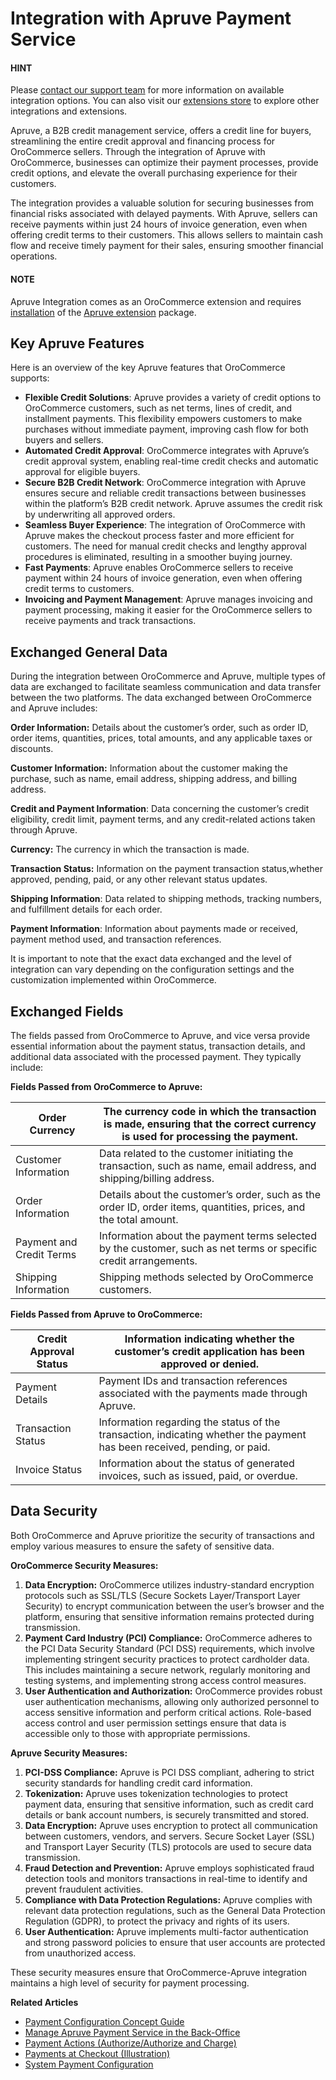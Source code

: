 <a id="integrations-payment-apruve"></a>

# Integration with Apruve Payment Service

#### HINT
Please <a href="https://oroinc.com/contact-us/" target="_blank">contact our support team</a> for more information on available integration options. You can also visit our <a href="https://extensions.oroinc.com/" target="_blank">extensions store</a> to explore other integrations and extensions.

Apruve, a B2B credit management service, offers a credit line for buyers, streamlining the entire credit approval and financing process for OroCommerce sellers. Through the integration of Apruve with OroCommerce, businesses can optimize their payment processes, provide credit options, and elevate the overall purchasing experience for their customers.

The integration provides a valuable solution for securing businesses from financial risks associated with delayed payments. With Apruve, sellers can receive payments within just 24 hours of invoice generation, even when offering credit terms to their customers. This allows sellers to maintain cash flow and receive timely payment for their sales, ensuring smoother financial operations.

#### NOTE
Apruve Integration comes as an OroCommerce extension and requires [installation](../../../../backend/extension/install-extension.md#cookbook-extensions-composer) of the <a href="https://marketplace.oroinc.com/orocommerce/extension/orocommerce-and-apruve-integration/" target="_blank">Apruve extension</a> package.

## Key Apruve Features

Here is an overview of the key Apruve features that OroCommerce supports:

* **Flexible Credit Solutions**: Apruve provides a variety of credit options to OroCommerce customers, such as net terms, lines of credit, and installment payments. This flexibility empowers customers to make purchases without immediate payment, improving cash flow for both buyers and sellers.
* **Automated Credit Approval**: OroCommerce integrates with Apruve’s credit approval system, enabling real-time credit checks and automatic approval for eligible buyers.
* **Secure B2B Credit Network**: OroCommerce integration with Apruve ensures secure and reliable credit transactions between businesses within the platform’s B2B credit network. Apruve assumes the credit risk by underwriting all approved orders.
* **Seamless Buyer Experience**: The integration of OroCommerce with Apruve makes the checkout process faster and more efficient for customers. The need for manual credit checks and lengthy approval procedures is eliminated, resulting in a smoother buying journey.
* **Fast Payments**: Apruve enables OroCommerce sellers to receive payment within 24 hours of invoice generation, even when offering credit terms to customers.
* **Invoicing and Payment Management**: Apruve manages invoicing and payment processing, making it easier for the OroCommerce sellers to receive payments and track transactions.

## Exchanged General Data

During the integration between OroCommerce and Apruve, multiple types of data are exchanged to facilitate seamless communication and data transfer between the two platforms. The data exchanged between OroCommerce and Apruve includes:

**Order Information:** Details about the customer’s order, such as order ID, order items, quantities, prices, total amounts, and any applicable taxes or discounts.

**Customer Information:** Information about the customer making the purchase, such as name, email address, shipping address, and billing address.

**Credit and Payment Information**: Data concerning the customer’s credit eligibility, credit limit, payment terms, and any credit-related actions taken through Apruve.

**Currency:** The currency in which the transaction is made.

**Transaction Status:** Information on the payment transaction status,whether approved, pending, paid, or any other relevant status updates.

**Shipping Information**: Data related to shipping methods, tracking numbers, and fulfillment details for each order.

**Payment Information**: Information about payments made or received, payment method used, and transaction references.

It is important to note that the exact data exchanged and the level of integration can vary depending on the configuration settings and the customization implemented within OroCommerce.

## Exchanged Fields

The fields passed from OroCommerce to Apruve, and vice versa provide essential information about the payment status, transaction details, and additional data associated with the processed payment. They typically include:

**Fields Passed from OroCommerce to Apruve:**

| Order Currency           | The currency code in which the transaction is made, ensuring that the correct currency is used for processing the payment.   |
|--------------------------|------------------------------------------------------------------------------------------------------------------------------|
| Customer Information     | Data related to the customer initiating the transaction, such as name, email address, and shipping/billing address.          |
| Order Information        | Details about the customer’s order, such as the order ID, order items, quantities, prices, and the total amount.             |
| Payment and Credit Terms | Information about the payment terms selected by the customer, such as net terms or specific credit arrangements.             |
| Shipping Information     | Shipping methods selected by OroCommerce customers.                                                                          |

**Fields Passed from Apruve to OroCommerce:**

| Credit Approval Status   | Information indicating whether the customer’s credit application has been approved or denied.                            |
|--------------------------|--------------------------------------------------------------------------------------------------------------------------|
| Payment Details          | Payment IDs and transaction references associated with the payments made through Apruve.                                 |
| Transaction Status       | Information regarding the status of the transaction, indicating whether the payment has been received, pending, or paid. |
| Invoice Status           | Information about the status of generated invoices, such as issued, paid, or overdue.                                    |

## Data Security

Both OroCommerce and Apruve prioritize the security of transactions and employ various measures to ensure the safety of sensitive data.

**OroCommerce Security Measures:**

1. **Data Encryption:** OroCommerce utilizes industry-standard encryption protocols such as SSL/TLS (Secure Sockets Layer/Transport Layer Security) to encrypt communication between the user’s browser and the platform, ensuring that sensitive information remains protected during transmission.
2. **Payment Card Industry (PCI) Compliance:** OroCommerce adheres to the PCI Data Security Standard (PCI DSS) requirements, which involve implementing stringent security practices to protect cardholder data. This includes maintaining a secure network, regularly monitoring and testing systems, and implementing strong access control measures.
3. **User Authentication and Authorization:** OroCommerce provides robust user authentication mechanisms, allowing only authorized personnel to access sensitive information and perform critical actions. Role-based access control and user permission settings ensure that data is accessible only to those with appropriate permissions.

**Apruve Security Measures:**

1. **PCI-DSS Compliance:** Apruve is PCI DSS compliant, adhering to strict security standards for handling credit card information.
2. **Tokenization:** Apruve uses tokenization technologies to protect payment data, ensuring that sensitive information, such as credit card details or bank account numbers, is securely transmitted and stored.
3. **Data Encryption:** Apruve uses encryption to protect all communication between customers, vendors, and servers. Secure Socket Layer (SSL) and Transport Layer Security (TLS) protocols are used to secure data transmission.
4. **Fraud Detection and Prevention:** Apruve employs sophisticated fraud detection tools and monitors transactions in real-time to identify and prevent fraudulent activities.
5. **Compliance with Data Protection Regulations:** Apruve complies with relevant data protection regulations, such as the General Data Protection Regulation (GDPR), to protect the privacy and rights of its users.
6. **User Authentication:** Apruve implements multi-factor authentication and strong password policies to ensure that user accounts are protected from unauthorized access.

These security measures ensure that OroCommerce-Apruve integration maintains a high level of security for payment processing.

**Related Articles**

* [Payment Configuration Concept Guide](../../../concept-guides/administration/payment-configuration/index.md#user-guide-payment)
* [Manage Apruve Payment Service in the Back-Office](../../../back-office/system/integrations/payment-integration/apruve/index.md#user-guide-payment-payment-providers-overview-apruve)
* [Payment Actions (Authorize/Authorize and Charge)](../../../back-office/system/integrations/payment-integration/paypal-services/paypal-payment-actions.md#user-guide-payment-configuration-payment-method-integration-payment-actions)
* [Payments at Checkout (Illustration)](../../../back-office/system/integrations/payment-integration/checkout/index.md#doc-payment-checkout)
* [System Payment Configuration](../../../back-office/system/configuration/commerce/payment/index.md#configuration-guide-commerce-configuration-payment)
